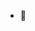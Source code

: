 - 👋
 
<!---No-446/No-446 is a ✨ special ✨ repositorHi, I’m @No-446
- 👀 I’m interested in ... passar de ano 
- 🌱 I’m currently learning ...
- 💞️ I’m looking to collaborate on ... Nada
- 📫 How to reach me ...

y because its `README.md` (this file) appears on your GitHub profile.
You can click the Preview link to take a look at your changes.
--->
